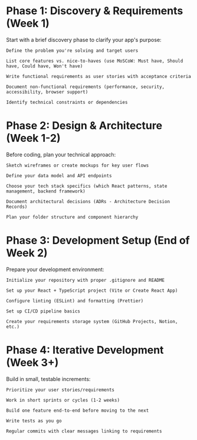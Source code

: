 # Phase 1: Discovery & Requirements (Week 1)

Start with a brief discovery phase to clarify your app's purpose:

    Define the problem you're solving and target users

    List core features vs. nice-to-haves (use MoSCoW: Must have, Should have, Could have, Won't have)

    Write functional requirements as user stories with acceptance criteria

    Document non-functional requirements (performance, security, accessibility, browser support)

    Identify technical constraints or dependencies

# Phase 2: Design & Architecture (Week 1-2)

Before coding, plan your technical approach:

    Sketch wireframes or create mockups for key user flows

    Define your data model and API endpoints

    Choose your tech stack specifics (which React patterns, state management, backend framework)

    Document architectural decisions (ADRs - Architecture Decision Records)

    Plan your folder structure and component hierarchy

# Phase 3: Development Setup (End of Week 2)

Prepare your development environment:

    Initialize your repository with proper .gitignore and README

    Set up your React + TypeScript project (Vite or Create React App)

    Configure linting (ESLint) and formatting (Prettier)

    Set up CI/CD pipeline basics

    Create your requirements storage system (GitHub Projects, Notion, etc.)

# Phase 4: Iterative Development (Week 3+)

Build in small, testable increments:

    Prioritize your user stories/requirements

    Work in short sprints or cycles (1-2 weeks)

    Build one feature end-to-end before moving to the next

    Write tests as you go

    Regular commits with clear messages linking to requirements

